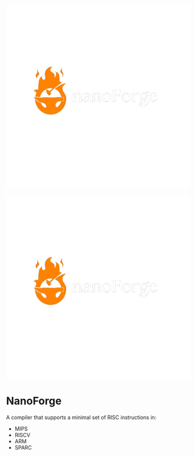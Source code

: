 <!-- Light mode image only -->
![NanoForge Light](resources/logo.png#gh-light-mode-only)

<!-- Dark mode image only -->
![NanoForge Dark](resources/logo.png#gh-dark-mode-only)

# NanoForge
A compiler that supports a minimal set of RISC instructions in:
- MIPS
- RISCV
- ARM
- SPARC


